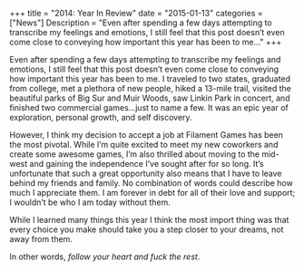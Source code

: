 +++
title = "2014: Year In Review"
date = "2015-01-13"
categories = ["News"]
Description = "Even after spending a few days attempting to transcribe my feelings and emotions, I still feel that this post doesn’t even come close to conveying how important this year has been to me..."
+++

Even after spending a few days attempting to transcribe my feelings and emotions, I still feel that this post doesn’t even come close to conveying how important this year has been to me. I traveled to two states, graduated from college, met a plethora of new people, hiked a 13-mile trail, visited the beautiful parks of Big Sur and Muir Woods, saw Linkin Park in concert, and finished two commercial games…just to name a few. It was an epic year of exploration, personal growth, and self discovery.

However, I think my decision to accept a job at Filament Games has been the most pivotal. While I’m quite excited to meet my new coworkers and create some awesome games, I’m also thrilled about moving to the mid-west and gaining the independence I’ve sought after for so long. It’s unfortunate that such a great opportunity also means that I have to leave behind my friends and family. No combination of words could describe how much I appreciate them. I am forever in debt for all of their love and support; I wouldn’t be who I am today without them.

While I learned many things this year I think the most import thing was that every choice you make should take you a step closer to your dreams, not away from them.

In other words, *follow your heart and fuck the rest*.